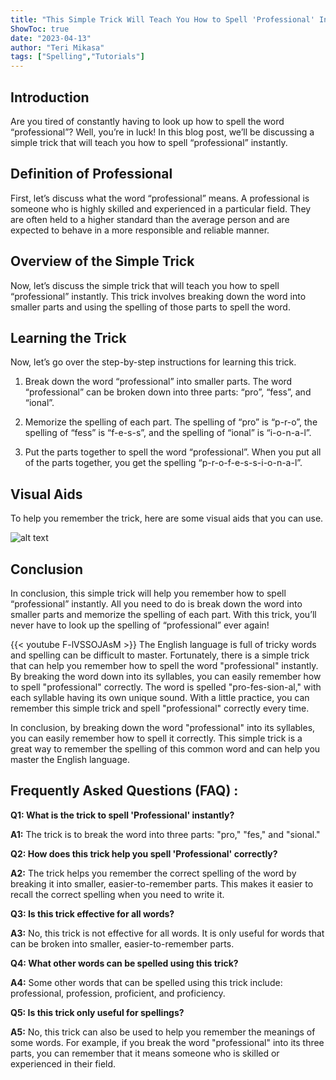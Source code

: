 ```yaml
---
title: "This Simple Trick Will Teach You How to Spell 'Professional' Instantly!"
ShowToc: true 
date: "2023-04-13"
author: "Teri Mikasa" 
tags: ["Spelling","Tutorials"]
---
```

## Introduction

Are you tired of constantly having to look up how to spell the word “professional”? Well, you’re in luck! In this blog post, we’ll be discussing a simple trick that will teach you how to spell “professional” instantly. 

## Definition of Professional

First, let’s discuss what the word “professional” means. A professional is someone who is highly skilled and experienced in a particular field. They are often held to a higher standard than the average person and are expected to behave in a more responsible and reliable manner. 

## Overview of the Simple Trick

Now, let’s discuss the simple trick that will teach you how to spell “professional” instantly. This trick involves breaking down the word into smaller parts and using the spelling of those parts to spell the word. 

## Learning the Trick

Now, let’s go over the step-by-step instructions for learning this trick. 

1. Break down the word “professional” into smaller parts. The word “professional” can be broken down into three parts: “pro”, “fess”, and “ional”. 

2. Memorize the spelling of each part. The spelling of “pro” is “p-r-o”, the spelling of “fess” is “f-e-s-s”, and the spelling of “ional” is “i-o-n-a-l”. 

3. Put the parts together to spell the word “professional”. When you put all of the parts together, you get the spelling “p-r-o-f-e-s-s-i-o-n-a-l”. 

## Visual Aids

To help you remember the trick, here are some visual aids that you can use. 

![alt text](https://images.pexels.com/photos/733872/pexels-photo-733872.jpeg?auto=compress&cs=tinysrgb&dpr=2&h=750&w=1260)

## Conclusion

In conclusion, this simple trick will help you remember how to spell “professional” instantly. All you need to do is break down the word into smaller parts and memorize the spelling of each part. With this trick, you’ll never have to look up the spelling of “professional” ever again!

{{< youtube F-lVSSOJAsM >}} 
The English language is full of tricky words and spelling can be difficult to master. Fortunately, there is a simple trick that can help you remember how to spell the word "professional" instantly. By breaking the word down into its syllables, you can easily remember how to spell "professional" correctly. The word is spelled "pro-fes-sion-al," with each syllable having its own unique sound. With a little practice, you can remember this simple trick and spell "professional" correctly every time. 

In conclusion, by breaking down the word "professional" into its syllables, you can easily remember how to spell it correctly. This simple trick is a great way to remember the spelling of this common word and can help you master the English language.

## Frequently Asked Questions (FAQ) :
**Q1: What is the trick to spell 'Professional' instantly?**

**A1:** The trick is to break the word into three parts: "pro," "fes," and "sional." 

**Q2: How does this trick help you spell 'Professional' correctly?**

**A2:** The trick helps you remember the correct spelling of the word by breaking it into smaller, easier-to-remember parts. This makes it easier to recall the correct spelling when you need to write it. 

**Q3: Is this trick effective for all words?**

**A3:** No, this trick is not effective for all words. It is only useful for words that can be broken into smaller, easier-to-remember parts. 

**Q4: What other words can be spelled using this trick?**

**A4:** Some other words that can be spelled using this trick include: professional, profession, proficient, and proficiency. 

**Q5: Is this trick only useful for spellings?**

**A5:** No, this trick can also be used to help you remember the meanings of some words. For example, if you break the word "professional" into its three parts, you can remember that it means someone who is skilled or experienced in their field.





